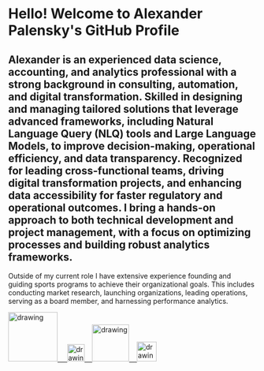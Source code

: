 # Hello! Welcome to Alexander Palensky's GitHub Profile

## Alexander is an experienced data science, accounting, and analytics professional with a strong background in consulting, automation, and digital transformation. Skilled in designing and managing tailored solutions that leverage advanced frameworks, including Natural Language Query (NLQ) tools and Large Language Models, to improve decision-making, operational efficiency, and data transparency. Recognized for leading cross-functional teams, driving digital transformation projects, and enhancing data accessibility for faster regulatory and operational outcomes. I bring a hands-on approach to both technical development and project management, with a focus on optimizing processes and building robust analytics frameworks.

Outside of my current role I have extensive experience founding and guiding sports programs to achieve their organizational goals. This includes conducting market research, launching organizations, leading operations, serving as a board member, and harnessing performance analytics.

<a href="https://www.linkedin.com/in/alexanderpalensky/"><img src="https://res.cloudinary.com/importdata/image/upload/v1595012354/linkedin_t9qiwy.png" alt="drawing" width="100"/> &nbsp;&nbsp;&nbsp;&nbsp;<a href="https://medium.com/@apalensky"><img src="https://res.cloudinary.com/importdata/image/upload/v1595012354/medium_mono_hoz0z5.png" alt="drawing" width="35"/>&nbsp;&nbsp;&nbsp;&nbsp;<a href="https://www.kaggle.com/apalensky"><img src="https://res.cloudinary.com/importdata/image/upload/v1595012924/kaggle_ksaktb.png" alt="drawing" width="75"/>&nbsp;&nbsp;&nbsp;&nbsp;<a href="https://twitter.com/AlPalensky"><img src="https://res.cloudinary.com/importdata/image/upload/v1595012924/Twitter_Logo_Blue_gbtagu.png" alt="drawing" width="40"/>

<!--
**apalensky/apalensky** is a ✨ _special_ ✨ repository because its `README.md` (this file) appears on your GitHub profile.

Here are some ideas to get you started:

- 🔭 I’m currently working on ...
- 🌱 I’m currently learning ...
- 👯 I’m looking to collaborate on ...
- 🤔 I’m looking for help with ...
- 💬 Ask me about ...
- 📫 How to reach me: ...
- 😄 Pronouns: ...
- ⚡ Fun fact: ...
-->
